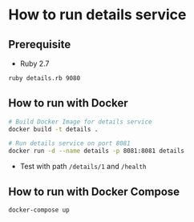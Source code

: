 # How to run details service

## Prerequisite

* Ruby 2.7

```bash
ruby details.rb 9080
```

## How to run with Docker

```bash
# Build Docker Image for details service
docker build -t details .

# Run details service on port 8081
docker run -d --name details -p 8081:8081 details
```

* Test with path `/details/1` and `/health`


## How to run with Docker Compose

```bash
docker-compose up
```